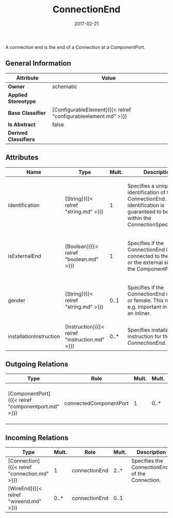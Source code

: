 ﻿---
title: ConnectionEnd
toc: false
type: specs
date: "2017-02-21"
draft: false
specification: VEC
version: 1.1.3
documentType: "Recommendation"
elementType: Class
classes:
  - ConnectionEnd
menu_name: vec-1.1.3
---
<p> A connection end is the end of a Connection at a ComponentPort.      </p>

## General Information

| Attribute               | Value |
|-------------------------|-------|
| **Owner**               | schematic |
| **Applied Stereotype**  |   |
| **Base Classifier**     | [ConfigurableElement]({{< relref "configurableelement.md" >}})<br/>  |
| **Is Abstract**         | false |
| **Derived Classifiers** |   |

## Attributes
|  Name  |  Type  |  Mult.  |  Description  |  Owning Classifier  |
|--------|--------|---------|---------------|--------------|
|identification | [String]({{< relref "string.md" >}}) | 1 | <p> Specifies a unique identification of the ConnectionEnd. The identification is guaranteed to be unique within the ConnectionSpecification.      </p> | [ConnectionEnd]({{< relref "connectionend.md" >}}) |
|isExternalEnd | [Boolean]({{< relref "boolean.md" >}}) | 1 | <p>Specifies if the ConnectionEnd is connected to the internal or the external side of the ComponentPort.  </p> | [ConnectionEnd]({{< relref "connectionend.md" >}}) |
|gender | [String]({{< relref "string.md" >}}) | 0..1 | <p>Specifies if the ConnectionEnd is male or female. This may be e.g. important in case of an inliner. </p> | [ConnectionEnd]({{< relref "connectionend.md" >}}) |
|installationInstruction | [Instruction]({{< relref "instruction.md" >}}) | 0..* | Specifies installation instruction for the <i>ConnectionEnd</i>. | [ConnectionEnd]({{< relref "connectionend.md" >}}) |

## Outgoing Relations
|    Type  |   Role   |   Mult.   |   Mult.   |   Description   |
|----------|----------|-----------|-----------|-----------------|
| [ComponentPort]({{< relref "componentport.md" >}}) | connectedComponentPort | 1 | 0..* | References the ComponentPort that is connected by the ConnectionEnd. |
##  Incoming Relations
|    Type  |   Mult.  |   Role    |   Mult.   |   Description  |
|----------|----------|-----------|-----------|----------------|
| [Connection]({{< relref "connection.md" >}}) | 1 | connectionEnd | 2..* | Specifies the ConnectionEnds of the Connection. |
| [WireEnd]({{< relref "wireend.md" >}}) | 0..* | connectionEnd | 0..1 |  |

